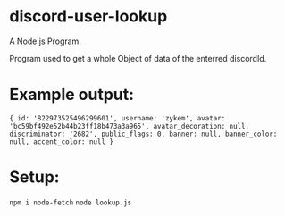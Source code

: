 # discord-user-lookup
 A  Node.js Program.

Program used to get a whole Object of data of the enterred discordId.
# Example output:
`{
  id: '822973525496299601',
  username: 'zykem',
  avatar: 'bc59bf492e52b44b23ff18b473a3a965',
  avatar_decoration: null,
  discriminator: '2682',
  public_flags: 0,
  banner: null,
  banner_color: null,
  accent_color: null
}`

# Setup:
`npm i node-fetch`
`node lookup.js`
